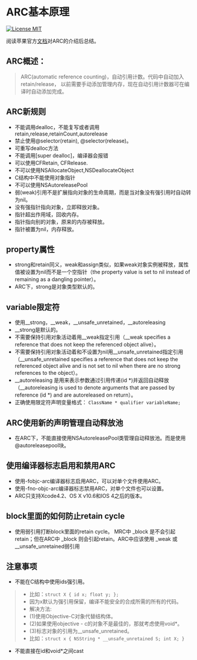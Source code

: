 # ARC基本原理

[![License MIT](https://img.shields.io/badge/license-MIT-green.svg?style=flat)](https://raw.githubusercontent.com/musenboy/ARC/master/LICENSE)&nbsp;

阅读苹果官方[文档](https://developer.apple.com/library/ios/releasenotes/ObjectiveC/RN-TransitioningToARC/Introduction/Introduction.html)对ARC的介绍后总结。

## ARC概述：  

> ARC(automatic reference counting)，自动引用计数。代码中自动加入retain/release，
以前需要手动添加管理内存，现在自动引用计数器可在编译时自动添加完成。

## ARC新规则

- 不能调用dealloc，不能复写或者调用retain,release,retainCount,autorelease
- 禁止使用@selector(retain), @selector(release)。
- 可重写dealloc方法
- 不能调用[super dealloc]，编译器会报错
- 可以使用CFRetain, CFRelease.
- 不可以使用NSAllocateObject,NSDeallocateObject
- C结构中不能使用对象指针
- 不可以使用NSAutoreleasePool
- 弱(weak)引用不是扩展指向对象的生命周期，而是当对象没有强引用时自动转为nil。
- 没有强指针指向对象，立即释放对象。
- 指针超出作用域，回收内存。
- 指针指向别的对象，原来的内存被释放。
- 指针被置为nil，内存释放。

## property属性

- strong和retain同义，weak和assign类似，如果weak对象实例被释放，属性值被设置为nil而不是一个空指针（the property value is set to nil instead of remaining as a dangling pointer）。
- ARC下，strong是对象类型默认的。

## variable限定符

- 使用__strong，__weak，__unsafe_unretained，__autoreleasing
- __strong是默认的。
- 不需要保持引用对象活动着用__weak指定引用（__weak specifies a reference that does not keep the referenced object alive）。
- 不需要保持引用对象活动着和不设置为nil用__unsafe_unretained指定引用（__unsafe_unretained specifies a reference that does not keep the referenced object alive and is not set to nil when there are no strong references to the object）。
- __autoreleasing 是用来表示参数通过引用传递(id *)并返回自动释放（__autoreleasing is used to denote arguments that are passed by reference (id *) and are autoreleased on return）。
- 正确使用限定符声明变量格式：
`ClassName * qualifier variableName;`


## ARC使用新的声明管理自动释放池

- 在ARC下，不能直接使用NSAutoreleasePool类管理自动释放池。而是使用@autoreleasepool块。

## 使用编译器标志启用和禁用ARC

- 使用-fobjc-arc编译器标志启用ARC，可以对单个文件使用ARC。
- 使用-fno-objc-arc编译器标志禁用ARC，对单个文件也可以设置。
- ARC只支持Xcode4.2、OS X v10.6和IOS 4之后的版本。

## block里面的如何防止retain cycle

- 使用弱引用打断block里面的retain cycle。 MRC中 _block 是不会引起retain；但在ARC中 _block 则会引起retain。ARC中应该使用 _weak 或__unsafe_unretained弱引用

## 注意事项

- 不能在C结构中使用ids强引用。

> - 比如：`struct X { id x; float y; };`
> - 因为x默认为强引用保留，编译不能安全的合成所需的所有的代码。
> - 解决方法:
> - (1)使用Objective-C对象代替结构体。
> - (2)如果使用objective - c的对象不是最佳的，那就考虑使用void*。
> - (3)标志对象的引用为__unsafe_unretained。
> - 比如：`struct x { NSString * __unsafe_unretained S; int X; }`

- 不能直接在id和void*之间cast
